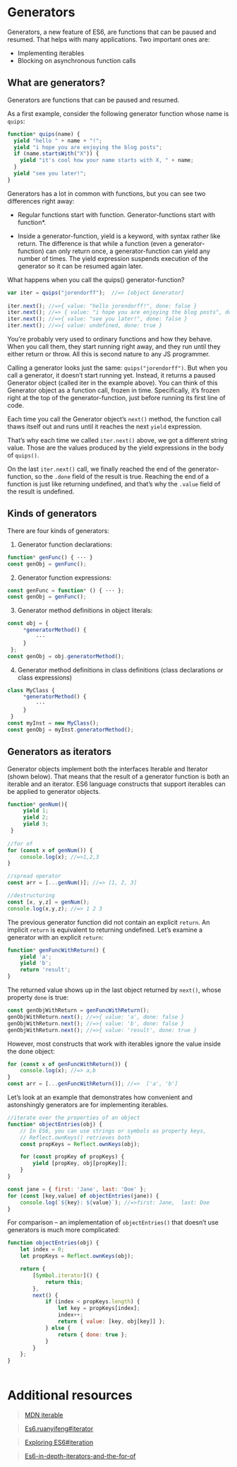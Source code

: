 # Generators

Generators, a new feature of ES6, are functions that can be paused and resumed. That helps with many applications. Two important ones are:

* Implementing iterables
* Blocking on asynchronous function calls

## What are generators?

Generators are functions that can be paused and resumed.

As a first example, consider the following generator function whose name is `quips`:
```javascript
function* quips(name) {
  yield "hello " + name + "!";
  yield "i hope you are enjoying the blog posts";
  if (name.startsWith("X")) {
    yield "it's cool how your name starts with X, " + name;
  }
  yield "see you later!";
}
```
Generators has a lot in common with functions, but you can see two differences right away:

* Regular functions start with function. Generator-functions start with function*.

* Inside a generator-function, yield is a keyword, with syntax rather like return. 
The difference is that while a function (even a generator-function) can only return once, a generator-function can yield any number of times. 
The yield expression suspends execution of the generator so it can be resumed again later.


What happens when you call the quips() generator-function?
```javascript
var iter = quips("jorendorff");  //=> [object Generator]
  
iter.next(); //=>{ value: "hello jorendorff!", done: false }
iter.next(); //=> { value: "i hope you are enjoying the blog posts", done: false }
iter.next(); //=>{ value: "see you later!", done: false }
iter.next(); //=>{ value: undefined, done: true }
```
You’re probably very used to ordinary functions and how they behave. 
When you call them, they start running right away, and they run until they either return or throw. 
All this is second nature to any JS programmer.

Calling a generator looks just the same: `quips("jorendorff")`. 
But when you call a generator, it doesn’t start running yet. Instead, 
it returns a paused Generator object (called iter in the example above). 
You can think of this Generator object as a function call, frozen in time. Specifically, it’s frozen right at the top of the generator-function, just before running its first line of code.

Each time you call the Generator object’s `next()` method, 
the function call thaws itself out and runs until it reaches the next `yield` expression.

That’s why each time we called `iter.next()` above, we got a different string value. 
Those are the values produced by the yield expressions in the body of `quips()`.

On the last `iter.next()` call, we finally reached the end of the generator-function, 
so the `.done` field of the result is true. Reaching the end of a function is just like returning undefined, 
and that’s why the `.value` field of the result is undefined.

## Kinds of generators
There are four kinds of generators:

1. Generator function declarations:
```javascript
function* genFunc() { ··· }
const genObj = genFunc();
```
2. Generator function expressions:
```javascript
const genFunc = function* () { ··· };
const genObj = genFunc();
```
3. Generator method definitions in object literals:
```javascript
const obj = {
     *generatorMethod() {
         ···
     }
 };
const genObj = obj.generatorMethod();
```
4. Generator method definitions in class definitions (class declarations or class expressions)
```javascript
class MyClass {
     *generatorMethod() {
         ···
     }
 }
const myInst = new MyClass();
const genObj = myInst.generatorMethod();
```


## Generators as iterators

Generator objects implement both the interfaces Iterable and Iterator (shown below). 
That means that the result of a generator function is both an iterable and an iterator. 
ES6 language constructs that support iterables can be applied to generator objects.

```javascript
function* genNum(){
     yield 1;
     yield 2;
     yield 3;
 }
 
//for of
for (const x of genNum()) {
    console.log(x); //=>1,2,3
}

//spread operator
const arr = [...genNum()]; //=> [1, 2, 3]

//destructuring
const [x, y,z] = genNum();
console.log(x,y,z); //=> 1 2 3
```

The previous generator function did not contain an explicit `return`. An implicit `return` is equivalent to returning undefined. Let’s examine a generator with an explicit `return`:

```javascript
function* genFuncWithReturn() {
    yield 'a';
    yield 'b';
    return 'result';
}
```
The returned value shows up in the last object returned by `next()`, whose property `done` is true:

```javascript
const genObjWithReturn = genFuncWithReturn();
genObjWithReturn.next(); //=>{ value: 'a', done: false }
genObjWithReturn.next(); //=>{ value: 'b', done: false }
genObjWithReturn.next(); //=>{ value: 'result', done: true }
```
However, most constructs that work with iterables ignore the value inside the done object:

```javascript
for (const x of genFuncWithReturn()) {
    console.log(x); //=> a,b
}
const arr = [...genFuncWithReturn()]; //=>  ['a', 'b']
```
Let’s look at an example that demonstrates how convenient and astonshingly generators are for implementing iterables.

```javascript
//iterate over the properties of an object
function* objectEntries(obj) {
    // In ES6, you can use strings or symbols as property keys,
    // Reflect.ownKeys() retrieves both
    const propKeys = Reflect.ownKeys(obj);

    for (const propKey of propKeys) {
        yield [propKey, obj[propKey]];
    }
}

const jane = { first: 'Jane', last: 'Doe' };
for (const [key,value] of objectEntries(jane)) {
    console.log(`${key}: ${value}`); //=>first: Jane,  last: Doe
}
```
For comparison – an implementation of `objectEntries()` that doesn’t use generators is much more complicated:

```javascript
function objectEntries(obj) {
    let index = 0;
    let propKeys = Reflect.ownKeys(obj);

    return {
        [Symbol.iterator]() {
            return this;
        },
        next() {
            if (index < propKeys.length) {
                let key = propKeys[index];
                index++;
                return { value: [key, obj[key]] };
            } else {
                return { done: true };
            }
        }
    };
}
```
```javascript
```
# Additional resources

>[MDN iterable](https://developer.mozilla.org/en-US/docs/Web/JavaScript/Reference/Iteration_protocols#iterable)

>[Es6.ruanyifeng#iterator](http://es6.ruanyifeng.com/#docs/iterator)

>[Exploring ES6#iteration](http://exploringjs.com/es6/ch_iteration.html)

>[Es6-in-depth-iterators-and-the-for-of](https://hacks.mozilla.org/2015/04/es6-in-depth-iterators-and-the-for-of-loop/)